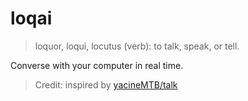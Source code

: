 # loqai

> loquor, loqui, locutus (verb): to talk, speak, or tell.

Converse with your computer in real time. 

> Credit: inspired by [yacineMTB/talk](https://github.com/yacineMTB/talk)
